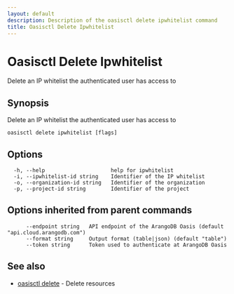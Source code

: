 ```yaml
---
layout: default
description: Description of the oasisctl delete ipwhitelist command
title: Oasisctl Delete Ipwhitelist
---
```

# Oasisctl Delete Ipwhitelist

Delete an IP whitelist the authenticated user has access to

## Synopsis

Delete an IP whitelist the authenticated user has access to

```
oasisctl delete ipwhitelist [flags]
```

## Options

```
  -h, --help                     help for ipwhitelist
  -i, --ipwhitelist-id string    Identifier of the IP whitelist
  -o, --organization-id string   Identifier of the organization
  -p, --project-id string        Identifier of the project
```

## Options inherited from parent commands

```
      --endpoint string   API endpoint of the ArangoDB Oasis (default "api.cloud.arangodb.com")
      --format string     Output format (table|json) (default "table")
      --token string      Token used to authenticate at ArangoDB Oasis
```

## See also

* [oasisctl delete](oasisctl-delete.html)	 - Delete resources

